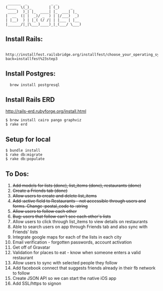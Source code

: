      ______  _           _ _
    (____  \(_)_        | (_)     _
     ____)  )_| |_  ____| |_  ___| |_
    |  __  (| |  _)/ _  ) | |/___)  _)
    | |__)  ) | |_( (/ /| | |___ | |__
    |______/|_|\___)____)_|_(___/ \___)


Install Rails:
----------------
      http://installfest.railsbridge.org/installfest/choose_your_operating_system?back=installfest%23step3


Install Postgres:
-----------------
      brew install postgresql

Install Rails ERD
-----------------
http://rails-erd.rubyforge.org/install.html
	
	$ brew install cairo pango graphviz 
	$ rake erd
	
Setup for local
---------------
	$ bundle install
	$ rake db:migrate
	$ rake db:populate

To Dos:
--------

1. ~~Add models for lists (done), list_items (done), restaurants (done)~~
2. ~~Create a Friends tab (done)~~
2. ~~Allow users to create and delete list_items~~ 
2. ~~Add :active field to Restaurants - not accessible through users and forms. Change :postal_code to :string~~
2. ~~Allow users to follow each other~~
2. ~~Bug: users that follow can't see each other's lists~~
2. Allow users to click through list_items to view details on restaurants
3. Able to search users on app through Friends tab and also sync with Friends' lists
4. Integrate google maps for each of the lists in each city
2. Email verification - forgotten passwords, account activation
2. Get off of Gravatar
2. Validation for places to eat - know when someone enters a valid restaurant
3. Allow users to sync with selected people they follow
4. Add facebook connect that suggests friends already in their fb network to follow
5. Create JSON API so we can start the native iOS app
5. Add SSL/https to signon
